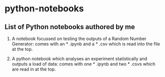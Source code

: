 # python-notebooks

## List of Python notebooks authored by me

1. A notebook focussed on testing the outputs of a Random Number Generator: comes with an * .ipynb and a * .csv which is read into the file at the top. 

2. A python notebook which analyses an experiment statistically and outputs a load of data: comes with one * .ipynb and two * .csvs which are read in at the top.

